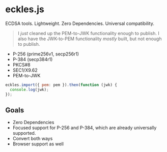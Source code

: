 eckles.js
=========

ECDSA tools. Lightweight. Zero Dependencies. Universal compatibility.

> I _just_ cleaned up the PEM-to-JWK functionality enough to publish.
> I also have the JWK-to-PEM functionality _mostly_ built, but not enough to publish.

* P-256 (prime256v1, secp256r1)
* P-384 (secp384r1)
* PKCS#8
* SEC1/X9.62
* PEM-to-JWK

```js
eckles.import({ pem: pem }).then(function (jwk) {
  console.log(jwk);
});
```

<!--
```js
eckles.export({ jwk: jwk }).then(function (pem) {
  // PEM in pkcs#8 format
  console.log(pem);
});
```

```js
eckles.exportSEC1(jwk).then(function (pem) {
  // PEM in sec1 (x9.62) format
  console.log(pem);
});
```
-->

Goals
-----

* Zero Dependencies
* Focused support for P-256 and P-384, which are already universally supported.
* Convert both ways
* Browser support as well
